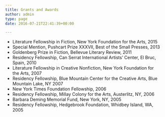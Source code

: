 ```yaml
---
title: Grants and Awards
author: admin
type: page
date: 2016-07-21T22:41:39+00:00

---
```


* Literature Fellowship in Fiction, New York Foundation for the Arts, 2015
* Special Mention, Pushcart Prize XXXVII, Best of the Small Presses, 2013
* Goldenberg Prize in Fiction, Bellevue Literary Review, 2011
* Residency Fellowship, Can Serrat International Artists’ Center, El Bruc, Spain, 2010
* Literature Fellowship in Creative Nonfiction, New York Foundation for the Arts, 2007
* Residency Fellowship, Blue Mountain Center for the Creative Arts, Blue Mountain Lake, NY 2007
* New York Times Foundation Fellowship, 2006
* Residency Fellowship, Millay Colony for the Arts, Austerlitz, NY, 2006
* Barbara Deming Memorial Fund, New York, NY, 2005
* Residency Fellowship, Hedgebrook Foundation, Whidbey Island, WA, 2005
